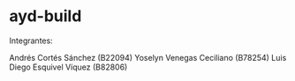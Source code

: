 # ayd-build

Integrantes:

Andrés Cortés Sánchez (B22094)
Yoselyn Venegas Ceciliano (B78254)
Luis Diego Esquivel Víquez (B82806)
